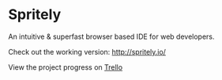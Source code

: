 Spritely
========

An intuitive & superfast browser based IDE for web developers.

Check out the working version: <a href="http://spritely.io/editor/" target="_blank">http://spritely.io/</a>

View the project progress on <a href="https://trello.com/board/spritely/511d9ad694808c31500016c3" target="_blank">Trello</a>
